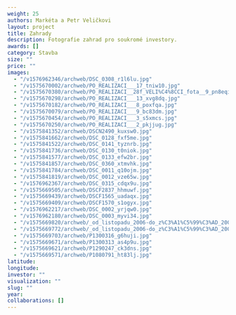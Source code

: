 ```yaml
---
weight: 25
authors: Markéta a Petr Veličkovi
layout: project
title: Zahrady
description: Fotografie zahrad pro soukromé investory.
awards: []
category: Stavba
size: ""
price: ""
images:
  - "/v1576962346/archweb/DSC_0308_r1l6lu.jpg"
  - "/v1575670002/archweb/PO_REALIZACI___17_tniw10.jpg"
  - "/v1575670380/archweb/PO_REALIZACI__28f_VELI%C4%8CCI_fota__9_pn8eqi.jpg"
  - "/v1575670298/archweb/PO_REALIZACI___13_xvg8dq.jpg"
  - "/v1575670182/archweb/PO_REALIZACI___8_poxfqa.jpg"
  - "/v1575670079/archweb/PO_REALIZACI___9_bc83dm.jpg"
  - "/v1575670454/archweb/PO_REALIZACI___3_s5xmcs.jpg"
  - "/v1575670250/archweb/PO_REALIZACI___2_pkjjug.jpg"
  - "/v1575841352/archweb/DSCN2490_kuxsw0.jpg"
  - "/v1575841662/archweb/DSC_0128_fxf5me.jpg"
  - "/v1575841522/archweb/DSC_0141_tyznrb.jpg"
  - "/v1575841736/archweb/DSC_0130_t0niok.jpg"
  - "/v1575841577/archweb/DSC_0133_efw2br.jpg"
  - "/v1575841857/archweb/DSC_0360_xtmvhk.jpg"
  - "/v1575841784/archweb/DSC_0011_q10ojm.jpg"
  - "/v1575841819/archweb/DSC_0012_vze65w.jpg"
  - "/v1576962367/archweb/DSC_0315_cdqx9u.jpg"
  - "/v1575669505/archweb/DSCF2837_hhmuwf.jpg"
  - "/v1575669439/archweb/DSCF1565_uadaqx.jpg"
  - "/v1575669409/archweb/DSCF1570_s1ogyx.jpg"
  - "/v1576962217/archweb/DSC_0002_yrjqw0.jpg"
  - "/v1576962180/archweb/DSC_0003_myvi34.jpg"
  - "/v1575669820/archweb/_od_listopadu_2006-do_z%C3%A1%C5%99%C3%AD_2009_34_m95ky1.jpg"
  - "/v1575669772/archweb/_od_listopadu_2006-do_z%C3%A1%C5%99%C3%AD_2009_32_lq22o1.jpg"
  - "/v1575669703/archweb/P1300316_g6huji.jpg"
  - "/v1575669671/archweb/P1300313_as4p9u.jpg"
  - "/v1575669621/archweb/P1290247_ck3dns.jpg"
  - "/v1575669571/archweb/P1080791_ht83lj.jpg"
latitude:
longitude:
investor: ""
visualization: ""
slug: ""
year:
collaborations: []
---
```

